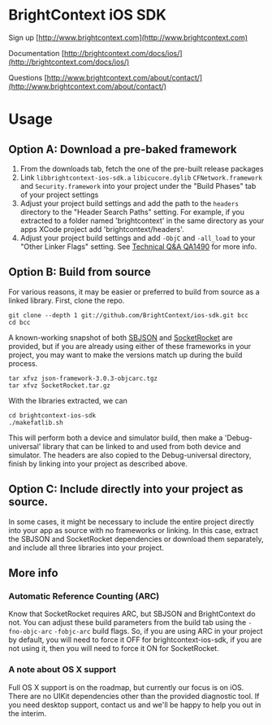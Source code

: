 # BrightContext iOS SDK

Sign up
[http://www.brightcontext.com](http://www.brightcontext.com)

Documentation
[http://brightcontext.com/docs/ios/](http://brightcontext.com/docs/ios/)

Questions
[http://www.brightcontext.com/about/contact/](http://www.brightcontext.com/about/contact/)

# Usage

## Option A: Download a pre-baked framework

1. From the downloads tab, fetch the one of the pre-built release packages
2. Link `libbrightcontext-ios-sdk.a` `libicucore.dylib` `CFNetwork.framework` and `Security.framework` into your project under the "Build Phases" tab of your project settings
3. Adjust your project build settings and add the path to the `headers` directory to the "Header Search Paths" setting.  For example, if you extracted to a folder named 'brightcontext' in the same directory as your apps XCode project add 'brightcontext/headers'.
4. Adjust your project build settings and add `-ObjC` and `-all_load` to your "Other Linker Flags" setting.  See [Technical Q&A QA1490](http://developer.apple.com/library/mac/#qa/qa1490/_index.html) for more info.


## Option B: Build from source

For various reasons, it may be easier or preferred to build from source as a
linked library. First, clone the repo.

    git clone --depth 1 git://github.com/BrightContext/ios-sdk.git bcc
    cd bcc

A known-working snapshot of both
[SBJSON](http://stig.github.com/json-framework/) and
[SocketRocket](https://github.com/square/SocketRocket/) are provided, but if
you are already using either of these frameworks in your project, you may want
to make the versions match up during the build process.

    tar xfvz json-framework-3.0.3-objcarc.tgz
    tar xfvz SocketRocket.tar.gz

With the libraries extracted, we can 

    cd brightcontext-ios-sdk
    ./makefatlib.sh

This will perform both a device and simulator build, then make a
'Debug-universal' library that can be linked to and used from both device and
simulator. The headers are also copied to the Debug-universal directory,
finish by linking into your project as described above.


## Option C: Include directly into your project as source.

In some cases, it might be necessary to include the entire project directly
into your app as source with no frameworks or linking. In this case, extract
the SBJSON and SocketRocket dependencies or download them separately, and
include all three libraries into your project.

## More info

### Automatic Reference Counting (ARC)

Know that SocketRocket requires ARC, but SBJSON and BrightContext do not. You
can adjust these build parameters from the build tab using the `-fno-objc-arc`
`-fobjc-arc` build flags. So, if you are using ARC in your project by default,
you will need to force it OFF for brightcontext-ios-sdk, if you are not using
it, then you will need to force it ON for SocketRocket.


### A note about OS X support

Full OS X support is on the roadmap, but currently our focus is on iOS. There
are no UIKit dependencies other than the provided diagnostic tool. If you need
desktop support, contact us and we'll be happy to help you out in the interim.

